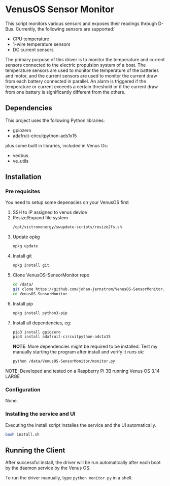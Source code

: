 # VenusOS Sensor Monitor

This script monitors various sensors and exposes their readings through D-Bus.
Currently, the following sensors are supported:'
- CPU temperature
- 1-wire temperature sensors
- DC current sensors

The primary purpose of this driver is to monitor the temperature and current sensors connected to the electric propulsion system of a boat. 
The temperature sensors are used to monitor the temperature of the batteries and motor, and the current sensors are used to monitor the current draw from each battery connected in parallel.
An alarm is triggered if the temperature or current exceeds a certain threshold or if the current draw from one battery is significantly different from the others.

## Dependencies

This project uses the following Python libraries:
- gpiozero
- adafruit-circuitpython-ads1x15

plus some built in libraries, included in Venus Os:
- vedbus
- ve_utils 

## Installation

### Pre requisites

You need to setup some depenacies on your VenusOS first

1) SSH to IP assigned to venus device
1) Resize/Expand file system
    ```bash
    /opt/victronenergy/swupdate-scripts/resize2fs.sh
    ```
1) Update opkg
    ```bash
    opkg update
    ```
1) Install git
    ```bash
    opkg install git
    ```
1) Clone VenusOS-SensorMonitor repo<br/>
    ```bash
    cd /data/
    git clone https://github.com/johan-jernstrom/VenusOS-SensorMonitor.git
    cd VenusOS-SensorMonitor
    ```
1) Install pip
    ```bash
    opkg install python3-pip
    ```
1) Install all dependencies, eg:
    ```bash
    pip3 install gpiozero
    pip3 install adafruit-circuitpython-ads1x15
    ```
    **NOTE**: More dependencies might be required to be installed. Test my manually starting the program after install and verify it runs ok:
    ```bash
    python /data/VenusOS-SensorMonitor/monitor.py
    ```

NOTE: Developed and tested on a Raspberry Pi 3B running Venus OS 3.14 LARGE

### Configuration

None.

### Installing the service and UI

Executing the install script installes the service and the UI automatically.

```bash
bash install.sh
```

## Running the Client

After successful install, the driver will be run automatically after each boot by the daemon service by the Venus OS.

To run the driver manually, type `python monitor.py` in a shell. 